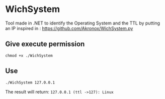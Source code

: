 # WichSystem
Tool made in .NET to identify the Operating System and the TTL by putting an IP
inspired in : https://github.com/Akronox/WichSystem.py

## Give execute permission
`chmod +x ./WichSystem`

## Use
`./WichSystem 127.0.0.1`

The result will return:
`127.0.0.1 (ttl ->127): Linux`

